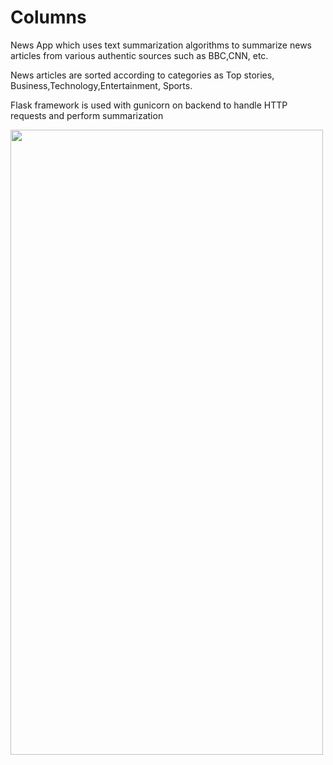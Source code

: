 # Columns

News App which uses text summarization algorithms to summarize news articles from various authentic sources such as BBC,CNN, etc.

News articles are sorted according to categories as Top stories, Business,Technology,Entertainment, Sports.

Flask framework is used with gunicorn on backend to handle HTTP requests and perform summarization

<img src="https://user-images.githubusercontent.com/28408607/62414453-30d27200-b639-11e9-9f42-f728048aa48b.gif" width="500" height="1000" align = "centre">

